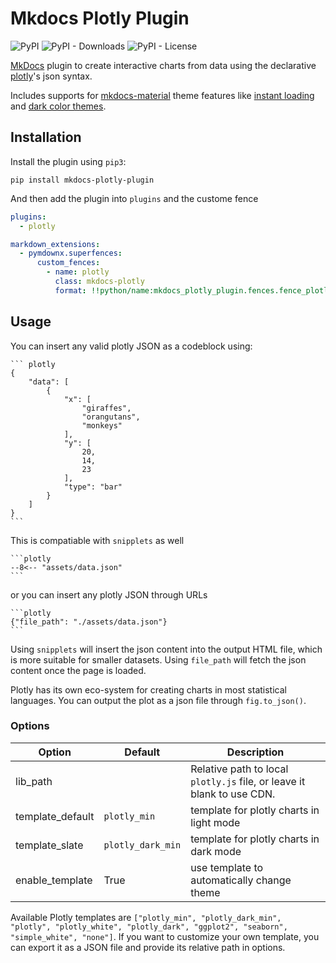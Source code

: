 

# Mkdocs Plotly Plugin

![PyPI](https://img.shields.io/pypi/v/mkdocs-plotly-plugin)
![PyPI - Downloads](https://img.shields.io/pypi/dm/mkdocs-plotly-plugin)
![PyPI - License](https://img.shields.io/pypi/l/mkdocs-plotly-plugin)

[MkDocs](https://www.mkdocs.org/) plugin to create interactive charts from data using the declarative [plotly](https://plotly.com/javascript/)'s json syntax. 

Includes supports for [mkdocs-material](https://github.com/squidfunk/mkdocs-material) theme features like [instant loading](https://squidfunk.github.io/mkdocs-material/setup/setting-up-navigation/?h=reload#instant-loading) and [dark color themes](https://squidfunk.github.io/mkdocs-material/setup/changing-the-colors/#color-palette-toggle).

## Installation

Install the plugin using `pip3`:

```shell
pip install mkdocs-plotly-plugin 
```

And then add the plugin into `plugins` and the custome fence

```yml
plugins:
  - plotly

markdown_extensions:
  - pymdownx.superfences:
      custom_fences:
        - name: plotly
          class: mkdocs-plotly
          format: !!python/name:mkdocs_plotly_plugin.fences.fence_plotly
```

## Usage

You can insert any valid plotly JSON as a codeblock using:
````
``` plotly
{
    "data": [
        {
            "x": [
                "giraffes",
                "orangutans",
                "monkeys"
            ],
            "y": [
                20,
                14,
                23
            ],
            "type": "bar"
        }
    ]
}
```
````


This is compatiable with `snipplets` as well

````
```plotly
--8<-- "assets/data.json"
```
````


or you can insert any plotly JSON through URLs


````
```plotly
{"file_path": "./assets/data.json"}
```
````


Using `snipplets` will insert the json content into the output HTML file, which is more suitable for smaller datasets. Using `file_path` will fetch the json content once the page is loaded.

Plotly has its own eco-system for creating charts in most statistical languages. You can output the plot as a json file through `fig.to_json()`.

### Options

| Option   | Default | Description                                                            |
| -------- | ------- | ---------------------------------------------------------------------- |
| lib_path | ` `      | Relative path to local `plotly.js` file, or leave it blank to use CDN. |
| template_default   | `plotly_min`  | template for plotly charts in light mode |
| template_slate | `plotly_dark_min`      | template for plotly charts in dark mode |
| enable_template | True | use template to automatically change theme |

Available Plotly templates are `["plotly_min", "plotly_dark_min", "plotly", "plotly_white", "plotly_dark", "ggplot2", "seaborn", "simple_white", "none"]`. If you want to customize your own template, you can export it as a JSON file and provide its relative path in options.

